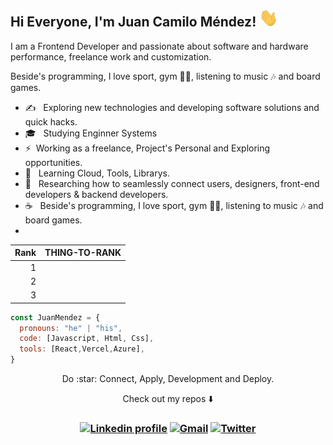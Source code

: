 
<h2> Hi Everyone, I'm Juan Camilo Méndez! <img src="https://raw.githubusercontent.com/ABSphreak/ABSphreak/master/gifs/Hi.gif" width="30px"></h2>

I am a Frontend Developer and passionate about software and hardware performance, freelance work and customization.   

Beside's programming, I love sport, gym ⛹🏼, listening to music 🎶 and board games.
- ✍️ &nbsp; Exploring new technologies and developing software solutions and quick hacks.
- 🎓 &nbsp; Studying Enginner Systems 
- ⚡&nbsp; Working as a freelance, Project's Personal and Exploring opportunities.
- 🌱 &nbsp; Learning Cloud, Tools, Librarys.
- 💬  &nbsp; Researching how to seamlessly connect users, designers, front-end developers & backend developers.
- ☕ &nbsp; Beside's programming, I love sport, gym ⛹🏼, listening to music 🎶 and board games.
- 
| Rank | THING-TO-RANK |
|-----:|---------------|
|     1|               |
|     2|               |
|     3|               |


```javascript
const JuanMendez = {
  pronouns: "he" | "his",
  code: [Javascript, Html, Css],
  tools: [React,Vercel,Azure],
}
```
<p align="center"> Do :star: Connect, Apply, Development and Deploy. 
</p>
<p align="center">
Check out my repos ⬇️  
</p>


<h3>
  <p align="center">
    <a href="www.linkedin.com/in/jcxmendezz"><img alt="Linkedin profile" title="Linkedin" src="https://raw.githubusercontent.com/Thomas-George-T/Thomas-George-T/master/assets/linkedin.svg")
" width="100" height="30" /></a>
    <a href="mailto:juanmendez17t@gmail.com"><img alt="Gmail" src="https://raw.githubusercontent.com/Thomas-George-T/Thomas-George-T/master/assets/google-gmail.svg" title="Email" width="100" height="30" /></a>
    <a href="https://twitter.com/JuanM193"><img alt="Twitter" src="https://img.icons8.com/plasticine/100/000000/linkedin.png" title="Twitter" width="100" height="30" /></a>
</p>

  <h3>
  


